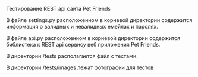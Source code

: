 Тестирование REST api сайта Pet Friends

В файле settings.py расположенном в корневой директории содержится информация о валидных и невалидных емейлах и паролях.

В файле api.py расположенном в корневой директории содержится библиотека к REST api сервису веб приложения Pet Friends.

В директории /tests располагается файл с тестами.

В директории /tests/images лежат фотографии для тестов
